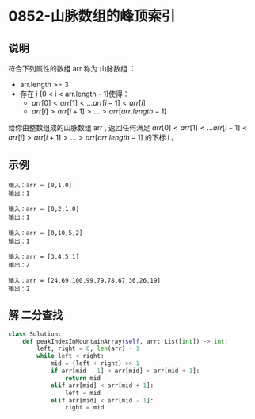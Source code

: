 # 0852-山脉数组的峰顶索引

## 说明
符合下列属性的数组 arr 称为 山脉数组 ：
- arr.length >= 3
- 存在 i (0 < i < arr.length - 1)使得：
  - $arr[0] < arr[1] < ... arr[i-1] < arr[i]$
  - $arr[i] > arr[i+1] > ... > arr[arr.length - 1]$

给你由整数组成的山脉数组 arr , 返回任何满足 $arr[0] < arr[1] < ... arr[i - 1] < arr[i] > arr[i + 1] > ... > arr[arr.length - 1]$ 的下标 i 。

## 示例
```
输入：arr = [0,1,0]
输出：1

输入：arr = [0,2,1,0]
输出：1

输入：arr = [0,10,5,2]
输出：1

输入：arr = [3,4,5,1]
输出：2

输入：arr = [24,69,100,99,79,78,67,36,26,19]
输出：2
```

## 解 二分查找

```python
class Solution:
    def peakIndexInMountainArray(self, arr: List[int]) -> int:
        left, right = 0, len(arr) - 1
        while left < right:
            mid = (left + right) >> 1
            if arr[mid - 1] < arr[mid] > arr[mid + 1]:
                return mid
            elif arr[mid] < arr[mid + 1]:
                left = mid
            elif arr[mid] < arr[mid - 1]:
                right = mid
```